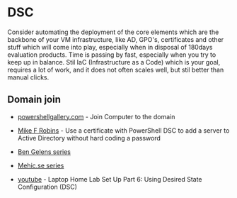 # DSC

Consider automating the deployment of the core elements which are the backbone of your VM infrastructure, like AD, GPO's, certificates and other stuff which will come into play, especially when in disposal of 180days evaluation products. Time is passing by fast, especially when you try to keep up in balance. Stil IaC (Infrastructure as a Code) which is your goal, requires a lot of work, and it does not often scales well, but stil better than manual clicks.

## Domain join

* [powershellgallery.com](https://www.powershellgallery.com/packages/ComputerManagementDsc/6.2.0.0/Content/Examples%5CResources%5CComputer%5C2-JoinDomain.ps1) - Join Computer to the domain
* [Mike F Robins](https://mikefrobbins.com/2014/12/04/use-a-certificate-with-powershell-dsc-to-add-a-server-to-active-directory-without-hard-coding-a-password/) - Use a certificate with PowerShell DSC to add a server to Active Directory without hard coding a password


* [Ben Gelens series](https://bgelens.nl/integrating-vm-role-with-desired-state-configuration-part-9-create-a-domain-join-dsc-resource/)
* [Mehic.se series](https://mehic.se/2019/04/16/desired-state-configuration-dsc-get-started/)
* [youtube](https://www.youtube.com/watch?v=ht967TfzKDg) - Laptop Home Lab Set Up Part 6: Using Desired State Configuration (DSC)
